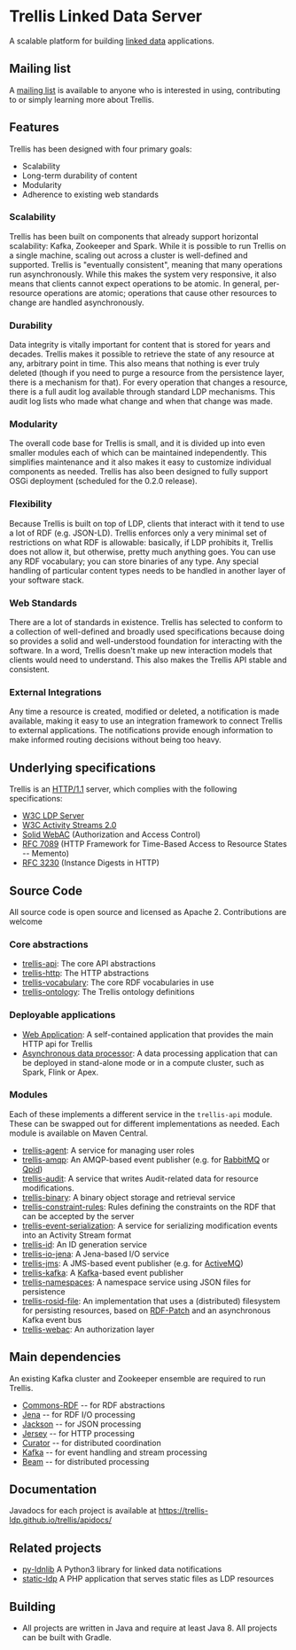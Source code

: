 # Trellis Linked Data Server

A scalable platform for building [linked data](https://www.w3.org/TR/ldp/) applications.

## Mailing list

A [mailing list](https://groups.google.com/forum/#!forum/trellis-ldp) is available to anyone who is interested in using, contributing to or simply learning more about Trellis.

## Features

Trellis has been designed with four primary goals:

  * Scalability
  * Long-term durability of content
  * Modularity
  * Adherence to existing web standards

### Scalability

Trellis has been built on components that already support horizontal scalability: Kafka, Zookeeper and Spark. While it is
possible to run Trellis on a single machine, scaling out across a cluster is well-defined and supported. Trellis is
"eventually consistent", meaning that many operations run asynchronously. While this makes the system very responsive, it
also means that clients cannot expect operations to be atomic. In general, per-resource operations are atomic; operations
that cause other resources to change are handled asynchronously.

### Durability

Data integrity is vitally important for content that is stored for years and decades. Trellis makes it possible to retrieve
the state of any resource at any, arbitrary point in time. This also means that nothing is ever truly deleted (though if you
need to purge a resource from the persistence layer, there is a mechanism for that). For every operation that changes a
resource, there is a full audit log available through standard LDP mechanisms. This audit log lists who made what change and
when that change was made.

### Modularity

The overall code base for Trellis is small, and it is divided up into even smaller modules each of which can be maintained
independently. This simplifies maintenance and it also makes it easy to customize individual components as needed. Trellis
has also been designed to fully support OSGi deployment (scheduled for the 0.2.0 release).

### Flexibility

Because Trellis is built on top of LDP, clients that interact with it tend to use a lot of RDF (e.g. JSON-LD). Trellis
enforces only a very minimal set of restrictions on what RDF is allowable: basically, if LDP prohibits it, Trellis does not
allow it, but otherwise, pretty much anything goes. You can use any RDF vocabulary; you can store binaries of any type. Any
special handling of particular content types needs to be handled in another layer of your software stack.

### Web Standards

There are a lot of standards in existence. Trellis has selected to conform to a collection of well-defined and broadly used
specifications because doing so provides a solid and well-understood foundation for interacting with the software. In a
word, Trellis doesn't make up new interaction models that clients would need to understand. This also makes the Trellis API
stable and consistent.

### External Integrations

Any time a resource is created, modified or deleted, a notification is made available, making it easy to use an integration
framework to connect Trellis to external applications. The notifications provide enough information to make informed routing
decisions without being too heavy.

## Underlying specifications

Trellis is an [HTTP/1.1](https://tools.ietf.org/html/rfc7231) server, which complies with the following specifications:

  * [W3C LDP Server](https://www.w3.org/TR/ldp/)
  * [W3C Activity Streams 2.0](https://www.w3.org/TR/activitystreams-core/)
  * [Solid WebAC](https://github.com/solid/solid-spec#authorization-and-access-control) (Authorization and Access Control)
  * [RFC 7089](https://tools.ietf.org/html/rfc7089) (HTTP Framework for Time-Based Access to Resource States -- Memento)
  * [RFC 3230](https://tools.ietf.org/html/rfc3230) (Instance Digests in HTTP)


## Source Code

All source code is open source and licensed as Apache 2. Contributions are welcome

### Core abstractions

  * [trellis-api](https://github.com/trellis-ldp/trellis-api): The core API abstractions
  * [trellis-http](https://github.com/trellis-ldp/trellis-http): The HTTP abstractions
  * [trellis-vocabulary](https://github.com/trellis-ldp/trellis-vocabulary): The core RDF vocabularies in use
  * [trellis-ontology](https://github.com/trellis-ldp/trellis-ontology): The Trellis ontology definitions

### Deployable applications

 * [Web Application](https://github.com/trellis-ldp/trellis-app): A self-contained application that provides the main HTTP api for Trellis
 * [Asynchronous data processor](https://github.com/trellis-ldp/trellis-rosid-file-streaming): A data processing application that can be deployed in stand-alone mode or in a compute cluster, such as Spark, Flink or Apex.

### Modules

Each of these implements a different service in the `trellis-api` module. These can be swapped out for different implementations as needed. Each module is available on Maven Central.

  * [trellis-agent](https://github.com/trellis-ldp/trellis-agent): A service for managing user roles
  * [trellis-amqp](https://github.com/trellis-ldp/trellis-amqp): An AMQP-based event publisher (e.g. for [RabbitMQ](https://www.rabbitmq.com) or [Qpid](https://qpid.apache.org))
  * [trellis-audit](https://github.com/trellis-ldp/trellis-audit): A service that writes Audit-related data for resource modifications.
  * [trellis-binary](https://github.com/trellis-ldp/trellis-binary): A binary object storage and retrieval service
  * [trellis-constraint-rules](https://github.com/trellis-ldp/trellis-constraint-rules): Rules defining the constraints on the RDF that can be accepted by the server
  * [trellis-event-serialization](https://github.com/trellis-ldp/trellis-event-serialization): A service for serializing modification events into an Activity Stream format
  * [trellis-id](https://github.com/trellis-ldp/trellis-id): An ID generation service
  * [trellis-io-jena](https://github.com/trellis-ldp/trellis-io-jena): A Jena-based I/O service
  * [trellis-jms](https://github.com/trellis-ldp/trellis-jms): A JMS-based event publisher (e.g. for [ActiveMQ](https://activemq.apache.org))
  * [trellis-kafka](https://github.com/trellis-ldp/trellis-kafka): A [Kafka](https://kafka.apache.org)-based event publisher
  * [trellis-namespaces](https://github.com/trellis-ldp/trellis-namespaces): A namespace service using JSON files for persistence
  * [trellis-rosid-file](https://github.com/trellis-ldp/trellis-rosid-file): An implementation that uses a (distributed) filesystem for persisting resources, based on [RDF-Patch](https://afs.github.io/rdf-patch/) and an asynchronous Kafka event bus
  * [trellis-webac](https://github.com/trellis-ldp/trellis-webac): An authorization layer

## Main dependencies

An existing Kafka cluster and Zookeeper ensemble are required to run Trellis.

  * [Commons-RDF](https://commons.apache.org/proper/commons-rdf/) -- for RDF abstractions
  * [Jena](https://jena.apache.org/) -- for RDF I/O processing
  * [Jackson](https://github.com/FasterXML/jackson) -- for JSON processing
  * [Jersey](https://jersey.java.net/) -- for HTTP processing
  * [Curator](https://curator.apache.org/) -- for distributed coordination
  * [Kafka](https://kafka.apache.org/) -- for event handling and stream processing
  * [Beam](https://beam.apache.org/) -- for distributed processing

## Documentation

Javadocs for each project is available at https://trellis-ldp.github.io/trellis/apidocs/

## Related projects

  * [py-ldnlib](https://github.com/trellis-ldp/py-ldnlib) A Python3 library for linked data notifications
  * [static-ldp](https://github.com/trellis-ldp/static-ldp) A PHP application that serves static files as LDP resources

## Building

 * All projects are written in Java and require at least Java 8. All projects can be built with Gradle.

